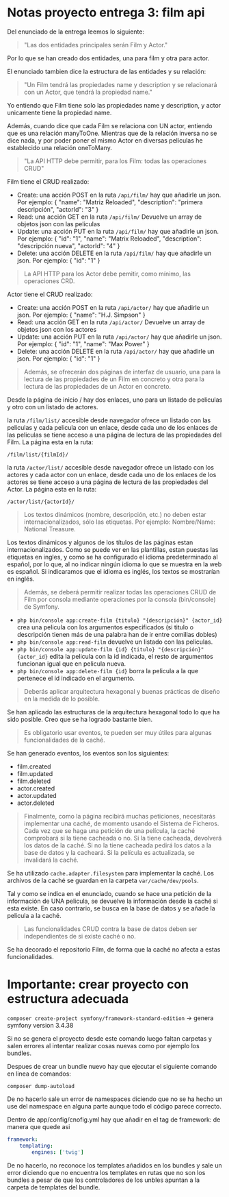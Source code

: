 Notas proyecto entrega 3: film api
========================

Del enunciado de la entrega leemos lo siguiente:

>"Las dos entidades principales serán Film y Actor."

Por lo que se han creado dos entidades, una para film y otra para actor.

El enunciado tambien dice la estructura de las entidades y su relación:

>"Un Film tendrá las propiedades name y description y se relacionará con un Actor, que tendrá la propiedad name."

Yo entiendo que Film tiene solo las propiedades name y description, y actor unicamente tiene la propiedad name.

Además, cuando dice que cada Film se relaciona con UN actor, entiendo que es una relación manyToOne. Mientras que de la 
relación inversa no se dice nada, y por poder poner el mismo Actor en diversas películas he establecido una relación oneToMany.

>"La API HTTP debe permitir, para los Film: todas las operaciones CRUD"

Film tiene el CRUD realizado:
* Create: una acción POST en la ruta `/api/film/` hay que añadirle un json. Por ejemplo: { "name": "Matriz Reloaded", "description": "primera descripción", "actorId": "3" }
* Read: una acción GET en la ruta `/api/film/` Devuelve un array de objetos json con las peliculas
* Update: una acción PUT en la ruta `/api/film/` hay que añadirle un json. Por ejemplo: { "id": "1", "name": "Matrix Reloaded", "description": "descripción nueva", "actorId": "4" }
* Delete: una acción DELETE en la ruta `/api/film/` hay que añadirle un json. Por ejemplo: { "id": "1" }

> La API HTTP para los Actor debe pemitir, como mínimo, las operaciones CRD.

Actor tiene el CRUD realizado:
* Create: una acción POST en la ruta `/api/actor/` hay que añadirle un json. Por ejemplo: { "name": "H.J. Simpson" }
* Read: una acción GET en la ruta `/api/actor/` Devuelve un array de objetos json con los actores
* Update: una acción PUT en la ruta `/api/actor/` hay que añadirle un json. Por ejemplo: { "id": "1", "name": "Max Power" }
* Delete: una acción DELETE en la ruta `/api/actor/` hay que añadirle un json. Por ejemplo: { "id": "1" }

> Además, se ofrecerán dos páginas de interfaz de usuario, una para la lectura de las propiedades de un Film en concreto y otra para la lectura de las propiedades de un Actor en concreto.

Desde la página de inicio / hay dos enlaces, uno para un listado de peliculas y otro con un listado de actores.

la ruta `/film/list/` accesible desde navegador ofrece un listado con las peliculas y cada pelicula con un enlace, desde cada uno de los
enlaces de las peliculas se tiene acceso a una página de lectura de las propiedades del Film. La página esta en la ruta:

    /film/list/{filmId}/

la ruta `/actor/list/` accesible desde navegador ofrece un listado con los actores y cada actor con un enlace, desde cada uno de los
enlaces de los actores se tiene acceso a una página de lectura de las propiedades del Actor. La página esta en la ruta:

    /actor/list/{actorId}/
    
>  Los textos dinámicos (nombre, descripción, etc.) no deben estar internacionalizados, sólo las etiquetas. Por ejemplo: Nombre/Name: National Treasure. 

Los textos dinámicos y algunos de los títulos de las páginas estan internacionalizados. Como se puede ver en las plantillas,
estan puestas las etiquetas en ingles, y como se ha configurado el idioma predeterminado al español, por lo que, al no 
indicar ningún idioma lo que se muestra en la web es español. Si indicaramos que el idioma es inglés, los textos se mostrarían en inglés.

> Además, se deberá permitir realizar todas las operaciones CRUD de Film por consola mediante operaciones por la consola (bin/console) de Symfony. 

* `php bin/console app:create-film {titulo} "{descripción}" {actor_id}` crea una pelicula con los argumentos especificados (si titulo o descripción tienen más de una palabra han de ir entre comillas dobles)
* `php bin/console app:read-film` devuelve un listado con las peliculas.
* `php bin/console app:update-film {id} {titulo} "{descripción}" {actor_id}` edita la pelicula con la id indicada, el resto de argumentos funcionan igual que en pelicula nueva.
* `php bin/console app:delete-film {id}` borra la pelicula a la que pertenece el id indicado en el argumento.

> Deberás aplicar arquitectura hexagonal y buenas prácticas de diseño en la medida de lo posible.

Se han aplicado las estructuras de la arquitectura hexagonal todo lo que ha sido posible. Creo que se ha logrado bastante bien.

> Es obligatorio usar eventos, te pueden ser muy útiles para algunas funcionalidades de la caché. 

Se han generado eventos, los eventos son los siguientes:

* film.created
* film.updated
* film.deleted
* actor.created
* actor.updated
* actor.deleted

> Finalmente, como la página recibirá muchas peticiones, necesitarás implementar una caché, de momento usando el Sistema de Ficheros. Cada vez que se haga una petición de una película, la caché comprobará si la tiene cacheada o no. Si la tiene cacheada, devolverá los datos de la caché. Si no la tiene cacheada pedirá los datos a la base de datos y la cacheará. Si la película es actualizada, se invalidará la caché.

Se ha utilizado `cache.adapter.filesystem` para implementar la caché. Los archivos de la caché se guardan en la carpeta `var/cache/dev/pools`.

Tal y como se indica en el enunciado, cuando se hace una petición de la información de UNA pelicula, se devuelve la información desde la caché si esta existe. En caso contrario, se busca en la base de datos y se añade la pelicula a la caché.

> Las funcionalidades CRUD contra la base de datos deben ser independientes de si existe caché o no.

Se ha decorado el repositorio Film, de forma que la caché no afecta a estas funcionalidades.



Importante: crear proyecto con estructura adecuada
========================

`composer create-project symfony/framework-standard-edition` -> genera symfony version 3.4.38

Si no se genera el proyecto desde este comando luego faltan carpetas y salen errores al intentar realizar cosas nuevas como por ejemplo los bundles.

Despues de crear un bundle nuevo hay que ejecutar el siguiente comando en linea de comandos:

`composer dump-autoload`

De no hacerlo sale un error de namespaces diciendo que no se ha hecho un use del namespace en alguna parte aunque todo el código parece correcto.

Dentro de app/config/cnofig.yml hay que añadir en el tag de framework: de manera que quede asi
```yaml
framework:
    templating:
        engines: ['twig']
```
De no hacerlo, no reconoce los templates añadidos en los bundles y sale un error diciendo que no encuentra los templates en rutas que no son los bundles a pesar de que los controladores de los unbles apuntan a la carpeta de templates del bundle.
